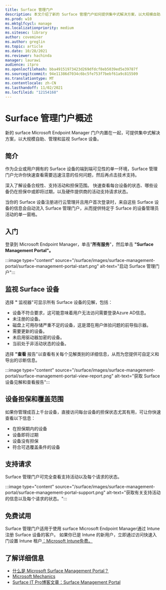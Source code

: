 ```yaml
---
title: Surface 管理门户
description: 本文介绍了新的 Surface 管理门户如何提供集中式解决方案，以大规模自助、管理和监视 Surface 设备。
ms.prod: w10
ms.mktglfcycl: manage
ms.localizationpriority: medium
ms.sitesec: library
author: coveminer
ms.author: greglin
ms.topic: article
ms.date: 10/28/2021
ms.reviewer: hachinda
manager: laurawi
audience: itpro
ms.openlocfilehash: bba49151973423d269dfdcf8eb5039ed5e39787f
ms.sourcegitcommit: 94e11386d7034c6bc5fe753f7bebf61a9c815509
ms.translationtype: MT
ms.contentlocale: zh-CN
ms.lasthandoff: 11/02/2021
ms.locfileid: "12154168"
---
```

# <a name="surface-management-portal-overview"></a>Surface 管理门户概述

新的 surface Microsoft Endpoint Manager 门户内置在一起，可提供集中式解决方案，以大规模自助、管理和监视 Surface 设备。

## <a name="introduction"></a>简介

作为企业或用户拥有的 Surface 设备的端到端可见性的单一环境，Surface 管理门户允许你快速查看需要迅速注意的任何问题，然后再点击技术支持。

深入了解设备合规性、支持活动和担保范围。 快速查看每台设备的状态、哪些设备仍在担保中或即将过期，以及硬件提供商的活动支持请求状态。

当你的 Surface 设备注册进行云管理并且用户首次登录时，来自这些 Surface 设备的信息会自动流入 Surface 管理门户，从而提供特定于 Surface 的设备管理员活动的单一窗格。

## <a name="get-started"></a>入门

登录到 Microsoft Endpoint Manager，单击"**所有服务**"，然后单击 **"Surface Management Portal"。**

:::image type="content" source="/surface/images/surface-management-portal/surface-management-portal-start.png" alt-text="启动 Surface 管理门户":::

## <a name="monitor-surface-devices"></a>监视 Surface 设备

选择 **"** 监视器"可显示所有 Surface 设备的见解，包括：

- 设备不符合要求，这可能意味着用户无法访问需要登录Azure AD信息。
- 未注册的设备。
- 磁盘上可用存储严重不足的设备，这是潜在用户体验问题的前导指示器。
- 需要更新的设备。
- 未启用驱动器加密的设备。
- 当前处于非活动状态的设备。

选择 **"查看** 报告"以查看有关每个见解类别的详细信息，从而为您提供可自定义和导出的诊断信息。

:::image type="content" source="/surface/images/surface-management-portal/surface-management-portal-view-report.png" alt-text="获取 Surface 设备见解和查看报告":::

## <a name="device-warranty-and-coverage"></a>设备担保和覆盖范围

如果你管理成百上千台设备，直接访问每台设备的担保状态尤其有用，可让你快速查看以下信息：

- 在担保期内的设备
- 设备即将过期
- 设备没有担保
- 符合可选覆盖条件的设备

## <a name="support-requests"></a>支持请求

Surface 管理门户可完全查看支持活动以及每个请求的状态。

:::image type="content" source="/surface/images/surface-management-portal/surface-management-portal-support.png" alt-text="获取有关支持活动的信息以及每个请求的状态。":::

## <a name="try-for-free"></a>免费试用

Surface 管理门户适用于使用 surface Microsoft Endpoint Manager通过 Intune 注册 Surface 设备的客户。 如果你已是 Intune 的新用户，立即通过访问快速入门设置 Intune 租户[：Microsoft Intune免费。](/mem/intune/fundamentals/free-trial-sign-up)

## <a name="learn-more"></a>了解详细信息

- [什么是 Microsoft Surface Management Portal？](/mem/intune/fundamentals/surface-management-portal?)
- [Microsoft Mechanics](https://youtu.be/_MmutkqNudk)
- [Surface IT Pro博客文章：Surface Management Portal](https://techcommunity.microsoft.com/t5/surface-it-pro-blog/surface-management-portal/ba-p/1419017)
